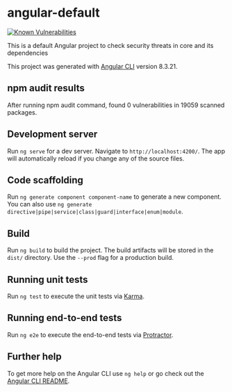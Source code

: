 # angular-default

[![Known Vulnerabilities](https://snyk.io/test/github/sathyesh/angular-default/badge.svg)](https://snyk.io/test/github/sathyesh/angular-default)

This is a default Angular project to check security threats in core and its dependencies

This project was generated with [Angular CLI](https://github.com/angular/angular-cli) version 8.3.21.

## npm audit results

After running npm audit command, found 0 vulnerabilities in 19059 scanned packages.

## Development server

Run `ng serve` for a dev server. Navigate to `http://localhost:4200/`. The app will automatically reload if you change any of the source files.

## Code scaffolding

Run `ng generate component component-name` to generate a new component. You can also use `ng generate directive|pipe|service|class|guard|interface|enum|module`.

## Build

Run `ng build` to build the project. The build artifacts will be stored in the `dist/` directory. Use the `--prod` flag for a production build.

## Running unit tests

Run `ng test` to execute the unit tests via [Karma](https://karma-runner.github.io).

## Running end-to-end tests

Run `ng e2e` to execute the end-to-end tests via [Protractor](http://www.protractortest.org/).

## Further help

To get more help on the Angular CLI use `ng help` or go check out the [Angular CLI README](https://github.com/angular/angular-cli/blob/master/README.md).


